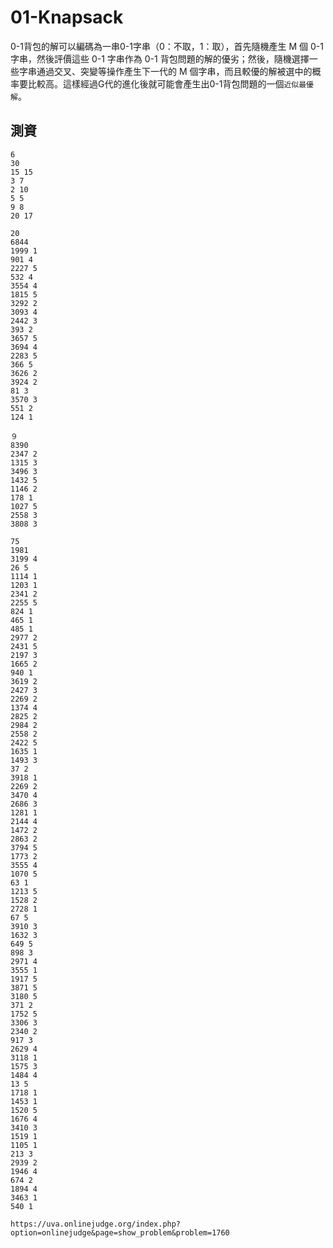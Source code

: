 # 01-Knapsack
0-1背包的解可以編碼為一串0-1字串（0：不取，1：取），首先隨機產生 M 個 0-1 字串，然後評價這些 0-1 字串作為 0-1 背包問題的解的優劣；然後，隨機選擇一些字串通過交叉、突變等操作產生下一代的 M 個字串，而且較優的解被選中的概率要比較高。這樣經過G代的進化後就可能會產生出0-1背包問題的一個`近似最優解`。





## 測資

```
6
30
15 15
3 7
2 10
5 5
9 8
20 17

20
6844
1999 1
901 4
2227 5
532 4
3554 4
1815 5
3292 2
3093 4
2442 3
393 2
3657 5
3694 4
2283 5
366 5
3626 2
3924 2
81 3
3570 3
551 2
124 1

９
8390
2347 2
1315 3
3496 3
1432 5
1146 2
178 1
1027 5
2558 3
3808 3

75
1981
3199 4
26 5
1114 1
1203 1
2341 2
2255 5
824 1
465 1
485 1
2977 2
2431 5
2197 3
1665 2
940 1
3619 2
2427 3
2269 2
1374 4
2825 2
2984 2
2558 2
2422 5
1635 1
1493 3
37 2
3918 1
2269 2
3470 4
2686 3
1281 1
2144 4
1472 2
2863 2
3794 5
1773 2
3555 4
1070 5
63 1
1213 5
1528 2
2728 1
67 5
3910 3
1632 3
649 5
898 3
2971 4
3555 1
1917 5
3871 5
3180 5
371 2
1752 5
3306 3
2340 2
917 3
2629 4
3118 1
1575 3
1484 4
13 5
1718 1
1453 1
1520 5
1676 4
3410 3
1519 1
1105 1
213 3
2939 2
1946 4
674 2
1894 4
3463 1
540 1

https://uva.onlinejudge.org/index.php?option=onlinejudge&page=show_problem&problem=1760
```
